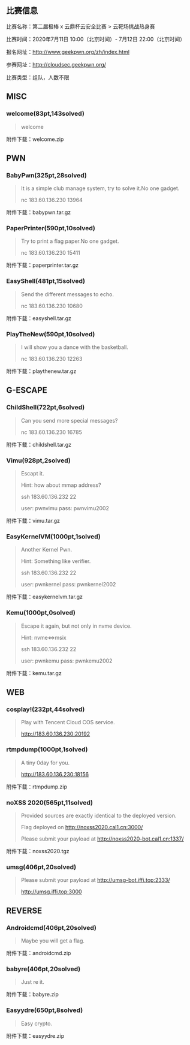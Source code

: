 ## 比赛信息

比赛名称：第二届极棒 x 云鼎杯云安全比赛 > 云靶场挑战热身赛

比赛时间：2020年7月11日 10:00（北京时间）- 7月12日 22:00（北京时间）

报名网址：http://www.geekpwn.org/zh/index.html

参赛网址：http://cloudsec.geekpwn.org/

比赛类型：组队，人数不限

## MISC

### welcome(83pt,143solved)

> welcome

附件下载：welcome.zip



## PWN

### BabyPwn(325pt,28solved)

> It is a simple club manage system, try to solve it.No one gadget.
>
> nc 183.60.136.230 13964

附件下载：babypwn.tar.gz



### PaperPrinter(590pt,10solved)

> Try to print a flag paper.No one gadget.
>
> nc 183.60.136.230 15411

附件下载：paperprinter.tar.gz



### EasyShell(481pt,15solved)

> Send the different messages to echo.
>
> nc 183.60.136.230 10680

附件下载：easyshell.tar.gz



### PlayTheNew(590pt,10solved)

> I will show you a dance with the basketball.
>
> nc 183.60.136.230 12263

附件下载：playthenew.tar.gz



## G-ESCAPE

### ChildShell(722pt,6solved)

> Can you send more special messages?
>
> nc 183.60.136.230 16785

附件下载：childshell.tar.gz



### Vimu(928pt,2solved)

> Escapt it.
>
> Hint: how about mmap address?
>
> ssh 183.60.136.232 22
>
> user: pwnvimu    pass: pwnvimu2002

附件下载：vimu.tar.gz



### EasyKernelVM(1000pt,1solved)

> Another Kernel Pwn.
>
> Hint: Something like verifier.
>
> ssh 183.60.136.232 22
>
> user: pwnkernel    pass: pwnkernel2002
>

附件下载：easykernelvm.tar.gz



### Kemu(1000pt,0solved)

> Escape it again, but not only in nvme device.
>
> Hint: nvme<=>msix
>
> ssh 183.60.136.232 22
>
> user: pwnkemu    pass: pwnkemu2002
>

附件下载：kemu.tar.gz



## WEB

### cosplay!(232pt,44solved)

> Play with Tencent Cloud COS service.
>
> http://183.60.136.230:20192



### rtmpdump(1000pt,1solved)

> A tiny 0day for you.
>
> http://183.60.136.230:18156

附件下载：rtmpdump.zip



### noXSS 2020(565pt,11solved)

> Provided sources are exactly identical to the deployed version. 
>
> Flag deployed on http://noxss2020.cal1.cn:3000/ 
>
> Please submit your payload at http://noxss2020-bot.cal1.cn:1337/

附件下载：noxss2020.tgz



### umsg(406pt,20solved)

> Please submit your payload at http://umsg-bot.iffi.top:2333/
>
> http://umsg.iffi.top:3000



## REVERSE

### Androidcmd(406pt,20solved)

> Maybe you will get a flag.

附件下载：androidcmd.zip



### babyre(406pt,20solved)

> Just re it.

附件下载：babyre.zip



### Easyydre(650pt,8solved)

> Easy crypto.

附件下载：easyydre.zip